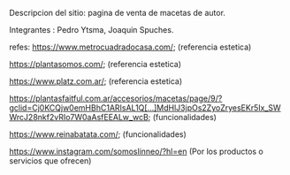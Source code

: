 Descripcion del sitio: pagina de venta de macetas de autor.

Integrantes : Pedro Ytsma, Joaquin Spuches.


refes:
https://www.metrocuadradocasa.com/; (referencia estetica) 

https://plantasomos.com/;  (referencia estetica)

https://www.platz.com.ar/;  (referencia estetica)

https://plantasfaitful.com.ar/accesorios/macetas/page/9/?gclid=Cj0KCQjw0emHBhC1ARIsAL1Q[…]MdHlJ3jpOs2ZyoZryesEKr5Ix_SWWrcJ28nkf2vRIo7W0aAsfEEALw_wcB;  (funcionalidades)

https://www.reinabatata.com/;  (funcionalidades)

https://www.instagram.com/somoslinneo/?hl=en (Por los productos o servicios que ofrecen)
